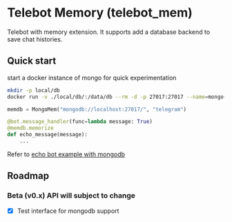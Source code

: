 # Telebot Memory (telebot_mem)
Telebot with memory extension. It supports add a database backend to save chat histories.

## Quick start
start a docker instance of mongo for quick experimentation
```bash
mkdir -p local/db
docker run -v ./local/db/:/data/db --rm -d -p 27017:27017 --name=mongo-test mongo:latest
```

```python
memdb = MongoMem("mongodb://localhost:27017/", "telegram")

@bot.message_handler(func=lambda message: True)
@memdb.memorize
def echo_message(message):
    ...
```
Refer to [echo bot example with mongodb](examples/echo_bot_mongo_example.py)

## Roadmap
### Beta (v0.x) API will subject to change
- [x] Test interface for mongodb support
